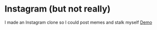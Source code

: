# Instagram (but not really)
I made an Instagram clone so I could post memes and stalk myself
[Demo](https://suspicious-meitner-4803ad.netlify.app/)
